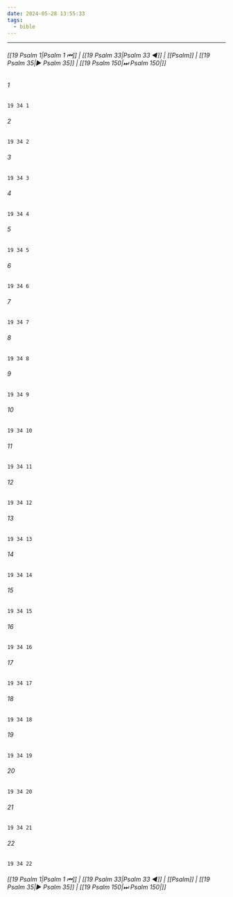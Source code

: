 ```yaml
---
date: 2024-05-28 13:55:33
tags:
  - bible
---
```

___

###### [[19 Psalm 1|Psalm 1 ⏮]] | [[19 Psalm 33|Psalm 33 ◀]] | [[Psalm]] | [[19 Psalm 35|▶ Psalm 35]] | [[19 Psalm 150|⏭ Psalm 150|]]

###### 1
``` verse
19 34 1 
```
###### 2
``` verse
19 34 2 
```
###### 3
``` verse
19 34 3 
```
###### 4
``` verse
19 34 4 
```
###### 5
``` verse
19 34 5 
```
###### 6
``` verse
19 34 6 
```
###### 7
``` verse
19 34 7 
```
###### 8
``` verse
19 34 8 
```
###### 9
``` verse
19 34 9 
```
###### 10
``` verse
19 34 10 
```
###### 11
``` verse
19 34 11 
```
###### 12
``` verse
19 34 12 
```
###### 13
``` verse
19 34 13 
```
###### 14
``` verse
19 34 14 
```
###### 15
``` verse
19 34 15 
```
###### 16
``` verse
19 34 16 
```
###### 17
``` verse
19 34 17 
```
###### 18
``` verse
19 34 18 
```
###### 19
``` verse
19 34 19 
```
###### 20
``` verse
19 34 20 
```
###### 21
``` verse
19 34 21 
```
###### 22
``` verse
19 34 22 
```

###### [[19 Psalm 1|Psalm 1 ⏮]] | [[19 Psalm 33|Psalm 33 ◀]] | [[Psalm]] | [[19 Psalm 35|▶ Psalm 35]] | [[19 Psalm 150|⏭ Psalm 150|]]

